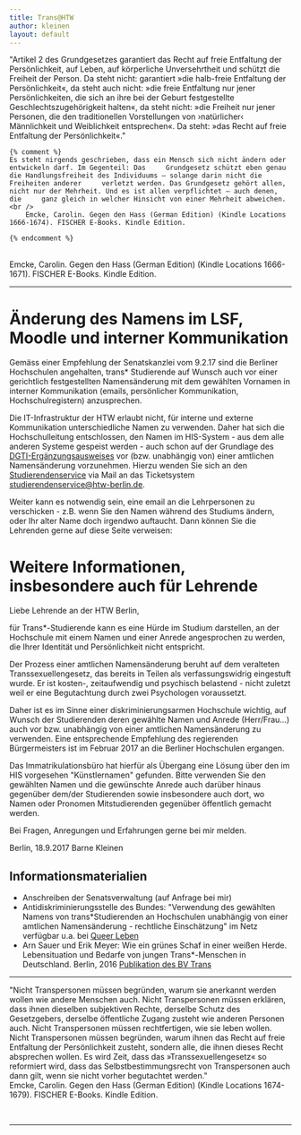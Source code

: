 ```yaml
---
title: Trans@HTW
author: kleinen
layout: default
---
```


<div class="citation">
    "Artikel 2 des Grundgesetzes garantiert das Recht auf freie Entfaltung der Persönlichkeit, auf Leben, auf körperliche     Unversehrtheit und schützt die Freiheit der Person. Da steht nicht: garantiert »die halb-freie Entfaltung der     Persönlichkeit«, da steht auch nicht: »die freie Entfaltung nur jener Persönlichkeiten, die sich an ihre bei der Geburt
    festgestellte Geschlechtszugehörigkeit halten«, da steht nicht: »die Freiheit nur jener Personen, die den traditionellen     Vorstellungen von ›natürlicher‹ Männlichkeit und Weiblichkeit entsprechen«. Da steht: »das Recht auf freie Entfaltung der     Persönlichkeit«."

    {% comment %}
    Es steht nirgends geschrieben, dass ein Mensch sich nicht ändern oder entwickeln darf. Im Gegenteil: Das     Grundgesetz schützt eben genau die Handlungsfreiheit des Individuums – solange darin nicht die Freiheiten anderer     verletzt werden. Das Grundgesetz gehört allen, nicht nur der Mehrheit. Und es ist allen verpflichtet – auch denen, die     ganz gleich in welcher Hinsicht von einer Mehrheit abweichen.<br />
        Emcke, Carolin. Gegen den Hass (German Edition) (Kindle Locations 1666-1674). FISCHER E-Books. Kindle Edition.

    {% endcomment %}
<br />
    Emcke, Carolin. Gegen den Hass (German Edition) (Kindle Locations 1666-1671). FISCHER E-Books. Kindle Edition.
</div>

<hr />



Änderung des Namens im LSF, Moodle und interner Kommunikation
=================================================================

Gemäss einer Empfehlung der Senatskanzlei vom 9.2.17 sind die Berliner Hochschulen angehalten,
trans* Studierende auf Wunsch auch vor einer gerichtlich festgestellten Namensänderung mit dem gewählten Vornamen
in interner Kommunikation (emails, persönlicher Kommunikation, Hochschulregistern) anzusprechen.

Die IT-Infrastruktur der HTW erlaubt nicht, für interne und externe Kommunikation
unterschiedliche Namen zu verwenden. Daher hat sich die Hochschulleitung
entschlossen, den Namen im HIS-System - aus dem alle anderen Systeme gespeist werden -
auch schon auf der Grundlage des [DGTI-Ergänzungsausweises](http://www.dgti.org)
vor (bzw. unabhängig von) einer amtlichen Namensänderung vorzunehmen.
Hierzu wenden Sie sich an den  [Studierendenservice](https://www.htw-berlin.de/studium/studierendenservice/studierenden-service-center/) via Mail an das Ticketsystem [studierendenservice@htw-berlin.de](mailto:studierendenservice@htw-berlin.de).

Weiter kann es notwendig sein, eine email an die Lehrpersonen zu verschicken -
z.B. wenn Sie den Namen während des Studiums ändern, oder Ihr alter Name
doch irgendwo auftaucht. Dann können Sie die Lehrenden gerne auf diese Seite
verweisen:


Weitere Informationen, insbesondere auch für Lehrende
=================================================================

Liebe Lehrende an der HTW Berlin,

für Trans*-Studierende kann es eine Hürde im Studium darstellen, an der Hochschule
mit einem Namen und einer Anrede angesprochen zu werden, die Ihrer Identität und
Persönlichkeit nicht entspricht.  

Der Prozess einer amtlichen Namensänderung beruht auf dem veralteten Transsexuellengesetz,
das bereits in Teilen als verfassungswidrig eingestuft wurde. Er ist
kosten-, zeitaufwendig und psychisch belastend - nicht zuletzt weil er eine
Begutachtung durch zwei Psychologen voraussetzt.

Daher ist es im Sinne einer diskriminierungsarmen Hochschule wichtig,
auf Wunsch der Studierenden deren gewählte Namen und Anrede (Herr/Frau...) auch
vor bzw. unabhängig von einer amtlichen Namensänderung zu verwenden.
Eine entsprechende Empfehlung des regierenden Bürgermeisters ist im Februar 2017
an die Berliner Hochschulen ergangen.

Das Immatrikulationsbüro hat hierfür als Übergang eine Lösung über den im HIS vorgesehen
"Künstlernamen" gefunden. Bitte verwenden Sie den gewählten Namen und die
gewünschte Anrede auch darüber hinaus gegenüber dem/der Studierenden sowie
insbesondere auch dort, wo Namen oder Pronomen Mitstudierenden
gegenüber öffentlich gemacht werden.

Bei Fragen, Anregungen und Erfahrungen gerne bei mir melden.

Berlin, 18.9.2017 Barne Kleinen

## Informationsmaterialien
  * Anschreiben der Senatsverwaltung (auf Anfrage bei mir)
  * Antidiskriminierungsstelle des Bundes: "Verwendung des gewählten Namens von trans*Studierenden
  an Hochschulen unabhängig von einer amtlichen Namensänderung - rechtliche Einschätzung" im Netz verfügbar u.a. bei [Queer Leben](https://queer-leben.de/material/)
  * Arn Sauer und Erik Meyer: Wie ein grünes Schaf in einer weißen Herde. Lebensituation und Bedarfe von jungen Trans*-Menschen in Deutschland. Berlin, 2016 [Publikation des BV Trans](http://www.bv-trans.de/portfolio-item/wie-ein-gruenes-schaf/)



<hr />


<div class="citation">

"Nicht Transpersonen müssen begründen, warum sie anerkannt werden wollen wie andere Menschen auch. Nicht Transpersonen müssen erklären, dass ihnen dieselben subjektiven Rechte, derselbe Schutz des Gesetzgebers, derselbe öffentliche Zugang zusteht wie anderen Personen auch. Nicht Transpersonen müssen rechtfertigen, wie sie leben wollen. Nicht Transpersonen müssen begründen, warum ihnen das Recht auf freie Entfaltung der Persönlichkeit zusteht, sondern alle, die ihnen dieses Recht absprechen wollen. Es wird Zeit, dass das »Transsexuellengesetz« so reformiert wird, dass das Selbstbestimmungsrecht von Transpersonen auch dann gilt, wenn sie nicht vorher begutachtet werden."
<br />
Emcke, Carolin. Gegen den Hass (German Edition) (Kindle Locations 1674-1679). FISCHER E-Books. Kindle Edition.
</div>
<br />
<hr />
